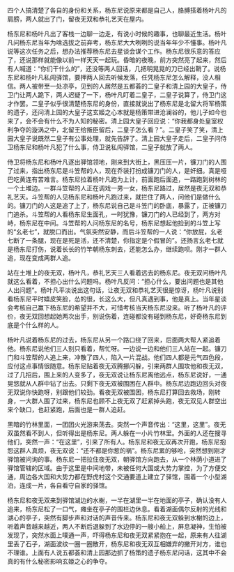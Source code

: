四个人搞清楚了各自的身份和关系，杨东尼说原来都是自己人，胳膊搭着杨叶凡的肩膀，两人就出了门，留夜无双和恭礼艺天在屋内。

杨东尼和杨叶凡出了客栈一边聊一边走，有说小时候的趣事，也聊最近生活。杨叶凡问杨东尼当年为啥选拔之前弃考，杨东尼大大咧咧的说当年年少不懂事。杨叶凡说等这次任务之后，想办法推荐杨东尼去星谈会谋个工作。杨东尼很乐意的答应了，还说那样就能像以前一样天天一起玩。昏暗的夜晚，前方突然亮了起来，然后有人喊道：“你们干什么的”，还没等两人回话，几把明晃晃的刀已经出鞘了。说杨东尼和杨叶凡私闯驿馆，要押两人回去听候发落，任凭杨东尼怎么解释，没人相信。两人被带至一处凉亭，见到的人居然是五都荟的二皇子和清上园的大皇子，侍卫门让两人跪下，两人迟疑了一下，杨叶凡盯着二皇子，二皇子说算了，侍卫门这才作罢。二皇子似乎很清楚杨东尼的身份，直接就说出了杨东尼是北留大将军杨策的遗子，还问清上园的大皇子这玄姬之心本就是杨策带进沧澜谷的，他儿子如今也来了，会不会有什么不为人知的秘密。清上园大皇子回应说：“你我都身处皇室权利争夺的漩涡之中，北留王给叛臣留后，二皇子怎么看？”。二皇子笑了笑，清上园大皇子说既然二皇子有公事处理，就先告辞了。清上园大皇子走后，二皇子问侍卫杨东尼和杨叶凡犯了什么事，侍卫说私闯驿馆，二皇子就放了两人。

侍卫将杨东尼和杨叶凡逐出驿馆领地，刚来到大街上，黑压压一片，镰刀门的人围了过来，指出杨东尼是斗笠帮的人，现在乔装打扮成镰刀门的人，是奸细。真是哑巴吃黄连有苦难言。杨东尼拉着杨叶凡跑为上计，前面跑后面追，一路跑到树林的一个土堆边。一群斗笠帮的人正在调戏一男一女，杨东尼路过，居然是夜无双和恭礼艺天。斗笠帮的人见杨东尼和杨叶凡跑过来，就拦住了两人，问他们是做什么的。镰刀门的人这是追了上了，杨东尼说自己是斗笠门的卧底，暴露了，正被镰刀门追杀。斗笠帮的人看杨东尼生面孔，一时犹豫，镰刀门的人已经到了，两方对峙，杨东尼在中间。斗笠帮的人问杨东尼的名号，杨东尼想起他捡到的斗笠上写的“幺老七”，就脱口而出。气氛突然安静，而后斗笠帮的一人说：“你放屁，幺老七断了一条腿，现在是死是活，还不清楚，你指定是个假冒的”。还扬言幺老七就是杨东尼打伤，说着长长的竹竿朝杨东刺去，还能怎么办，继续跑呗。刚才一群人追，现在变成两群人追。

站在土堆上的夜无双，杨叶凡，恭礼艺天三人看着远去的杨东尼。夜无双问杨叶凡就这么看着，不担心出什么问题吗。杨叶凡反问：“担心什么，要出问题也是其他人出问题”。杨叶凡平淡说出这句话，让夜无双和恭礼艺天很是惊讶，杨叶凡说别看杨东尼平时嬉皮笑脸，怂的很，长这么大，但凡真遇到事，他是真上。当年星谈会考核自己赢下杨东尼的希望并不大，可惜考核当天杨东尼没来。听了杨叶凡的评价，夜无双回想起她两次出手，别说伤着，连碰都没有碰到杨东尼，好奇杨东尼到底是个什么样的人。

杨叶凡说着杨东尼的过去，杨东尼从另一个路口绕了回来，后面两大帮人紧追着他。杨东尼说他们三人别只看着，帮忙呀。一边说一边和他们三人站在一起。镰刀门和斗笠帮的人追上来，冲散了四人，陷入一片混战。他们四人都是元气四色段，应付这点事情很随意。杨东尼贴着夜无双腾挪闪躲，引来两群人围攻他和夜无双，过了几招后，围上来的人变多了，夜无双说让杨东尼离他远点，杨东尼说好，一通晃悠就从人群中钻了出去。只剩下夜无双被围困在人群中。杨东尼边跑边回头对夜无双说你快跑呀，别跟他们较劲。看夜无双被围困，杨东尼打算回去救场，刚转身，一大群人围了过来，杨东尼也顾不上夜无双了赶紧掉头跑，夜无双见人群空出来个缺口，也赶紧跑，后面也是一群人追赶。

黑暗的竹林里面，一团团火光游来荡去。突然一个声音传出：“这里，这里”。夜无双虽然看不到人，但听得出是杨东尼。两人躲在一小片竹林里。外面的人还在搜寻他们，突然一声：“在这里”，引来了所有人。杨东尼和夜无双再次开跑，杨东尼抱怨这群人真烦，夜无双说：“还不都是你惹的祸”。杨东尼累的够呛，突然想到刚才驿馆被问询的事。杨东尼一把拉住夜无双，朝驿馆方向跑去，从一个林荫小道进了驿馆管辖的区域。由于这里是中间地带，未被任何大国或大势力掌控，为了方便交通，周边各大国和大势力都在野虎村这个交通要道上建立了驿馆，围着一个小型湖泊，连成一片，各自看守自家的驿馆。

杨东尼和夜无双来到驿馆湖边的水榭，一半在湖里一半在地面的亭子，确认没有人追来，杨东尼松了一口气，瘫坐在亭子的围栏边休息。看着湖面偶尔反射的光线和湖心的亭子，突然有脚步声和对话的声音传来。杨东尼和夜无双躲到水榭的边上，听着声音越来越近，两人不断后退躲到了水边停的一艘小船上，屏息凝神，生怕被发现了，突然水面上噗通一声，吓得杨东尼和夜无双紧紧抱在一起，原来有人往湖里丢了石子，湖面波纹一圈一圈散开，杨东尼和夜无双互相嫌弃的撇开对方，谁也不理谁。上面有人说五都荟和清上园那边抓了杨策的遗子杨东尼问话，这其中不会真的有什么秘密影响玄姬之心的争夺。

